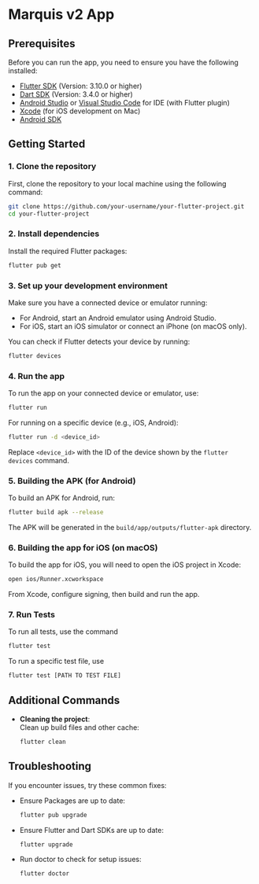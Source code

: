 # Marquis v2 App

## Prerequisites

Before you can run the app, you need to ensure you have the following installed:

- [Flutter SDK](https://flutter.dev/docs/get-started/install) (Version: 3.10.0 or higher)
- [Dart SDK](https://dart.dev/get-dart) (Version: 3.4.0 or higher)
- [Android Studio](https://developer.android.com/studio) or [Visual Studio Code](https://code.visualstudio.com/) for IDE (with Flutter plugin)
- [Xcode](https://developer.apple.com/xcode/) (for iOS development on Mac)
- [Android SDK](https://developer.android.com/studio)

## Getting Started

### 1. Clone the repository

First, clone the repository to your local machine using the following command:

```bash
git clone https://github.com/your-username/your-flutter-project.git
cd your-flutter-project
```

### 2. Install dependencies

Install the required Flutter packages:

```bash
flutter pub get
```

### 3. Set up your development environment

Make sure you have a connected device or emulator running:

- For Android, start an Android emulator using Android Studio.
- For iOS, start an iOS simulator or connect an iPhone (on macOS only).

You can check if Flutter detects your device by running:

```bash
flutter devices
```

### 4. Run the app

To run the app on your connected device or emulator, use:

```bash
flutter run
```

For running on a specific device (e.g., iOS, Android):

```bash
flutter run -d <device_id>
```

Replace `<device_id>` with the ID of the device shown by the `flutter devices` command.

### 5. Building the APK (for Android)

To build an APK for Android, run:

```bash
flutter build apk --release
```

The APK will be generated in the `build/app/outputs/flutter-apk` directory.

### 6. Building the app for iOS (on macOS)

To build the app for iOS, you will need to open the iOS project in Xcode:

```bash
open ios/Runner.xcworkspace
```

From Xcode, configure signing, then build and run the app.

### 7. Run Tests

To run all tests, use the command
```bash
flutter test
```
To run a specific test file, use
```bash
flutter test [PATH TO TEST FILE]
```

## Additional Commands

- **Cleaning the project**:  
  Clean up build files and other cache:

  ```bash
  flutter clean
  ```

## Troubleshooting

If you encounter issues, try these common fixes:

- Ensure Packages are up to date:

  ```bash
  flutter pub upgrade
  ```
- Ensure Flutter and Dart SDKs are up to date:

  ```bash
  flutter upgrade
  ```

- Run doctor to check for setup issues:

  ```bash
  flutter doctor
  ```
